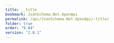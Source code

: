```yaml
---
title: __title
bookmark: JsonSchema.Net.OpenApi
permalink: /api/JsonSchema.Net.OpenApi/:title/
folder: true
order: "9.04"
version: "2.0.1"
---
```

